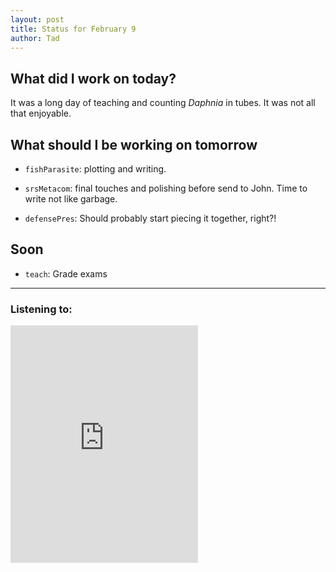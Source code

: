 ```yaml
---
layout: post
title: Status for February 9
author: Tad
---
```


## What did I work on today?

It was a long day of teaching and counting _Daphnia_ in tubes. It was not all that enjoyable. 


## What should I be working on tomorrow

* `fishParasite`: plotting and writing.

* `srsMetacom`: final touches and polishing before send to John. Time to write not like garbage.

* `defensePres`: Should probably start piecing it together, right?!


## Soon

* `teach`: Grade exams




---

### Listening to:
<iframe src="https://embed.spotify.com/?uri=spotify:track:33qnumlcObmJNo0WUFCeTw" width="300" height="380" frameborder="0" allowtransparency="true"></iframe>
 <i class='fa fa-code' style='color:pink'></i>
